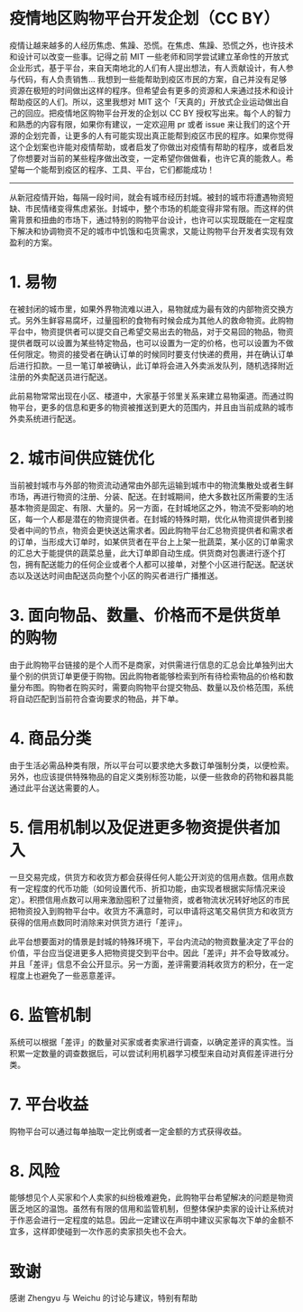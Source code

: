 # 疫情地区购物平台开发企划（CC BY）

疫情让越来越多的人经历焦虑、焦躁、恐慌。在焦虑、焦躁、恐慌之外，也许技术和设计可以改变一些事。记得之前 MIT 一些老师和同学尝试建立革命性的开放式企业形式，基于平台，来自天南地北的人们有人提出想法，有人贡献设计，有人参与代码，有人负责销售… 我想到一些能帮助到疫区市民的方案，自己并没有足够资源在极短的时间做出这样的程序。但希望会有更多的资源和人来通过技术和设计帮助疫区的人们。所以，这里我想对 MIT 这个「天真的」开放式企业运动做出自己的回应。把疫情地区购物平台开发的企划以 CC BY 授权写出来。每个人的智力和熟悉的内容有限，如果你有建议，一定欢迎用 pr 或者 issue 来让我们的这个开源的企划完善，让更多的人有可能实现出真正能帮到疫区市民的程序。如果你觉得这个企划案也许能对疫情帮助，或者启发了你做出对疫情有帮助的程序，或者启发了你想要对当前的某些程序做出改变，一定希望你做做看，也许它真的能救人。希望每一个能帮到疫区的程序、工具、平台，它们都能成功！

---

从新冠疫情开始，每隔一段时间，就会有城市经历封城。被封的城市将遭遇物资短缺、市民情绪变得焦虑紧张。封城中，整个市场的机能变得非常有限。而这样的供需背景和扭曲的市场下，通过特别的购物平台设计，也许可以实现既能在一定程度下解决和协调物资不足的城市中饥饿和屯货需求，又能让购物平台开发者实现有效盈利的方案。

# 1. 易物

在被封闭的城市里，如果外界物流难以进入，易物就成为最有效的内部物资交换方式。另外生鲜容易腐坏，过量囤积的食物有时候会成为其他人的救命物资。此购物平台中，物资提供者可以提交自己希望交易出去的物品，对于交易回的物品，物资提供者既可以设置为某些特定物品，也可以设置为一定的价格，也可以设置为不做任何限定。物资的接受者在确认订单的时候同时要支付快递的费用，并在确认订单后进行扣款。一旦一笔订单被确认，此订单将会进入外卖派发队列，随机选择附近注册的外卖配送员进行配送。

此前易物常常出现在小区、楼道中，大家基于邻里关系来建立易物渠道。而通过购物平台，更多的信息和更多的物资被推送到更大的范围内，并且由当前成熟的城市外卖系统进行配送。

# 2. 城市间供应链优化

当前被封城市与外部的物资流动通常由外部先运输到城市中的物流集散处或者生鲜市场，再进行物资的注册、分装、配送。在封城期间，绝大多数社区所需要的生活基本物资是固定、有限、大量的。另一方面，在封城地区之外，物流不受影响的地区，每一个人都是潜在的物资提供者。在封城的特殊时期，优化从物资提供者到接受者中间的节点，物资会更快送达需求者。因此购物平台汇总物资提供者和需求者的订单，当形成大订单时，如某供货者在平台上上架一批蔬菜，某小区的订单需求的汇总大于能提供的蔬菜总量，此大订单即自动生成。供货商对包裹进行逐个打包，拥有配送能力的任何企业或者个人都可以接单，对整个小区进行配送。配送状态以及送达时间由配送员向整个小区的购买者进行广播推送。

# 3. 面向物品、数量、价格而不是供货单的购物

由于此购物平台链接的是个人而不是商家，对供需进行信息的汇总会比单独列出大量个别的供货订单更便于购物。因此购物者能够检索到所有待检索物品的价格和数量分布图。购物者在购买时，需要向购物平台提交物品、数量以及价格范围，系统将自动匹配到当前符合查询要求的物品，并下单。

# 4. 商品分类

由于生活必需品种类有限，所以平台可以要求绝大多数订单强制分类，以便检索。另外，也应该提供特殊物品的自定义类别标签功能，以便一些救命的药物和器具能通过此平台送达需要的人。

# 5. 信用机制以及促进更多物资提供者加入

一旦交易完成，供货方和收货方都会获得任何人能公开浏览的信用点数。信用点数有一定程度的代币功能（如何设置代币、折扣功能，由实现者根据实际情况来设定）。积攒信用点数可以用来激励囤积了过量物资，或者物流状况转好地区的市民把物资投入到购物平台中。收货方不满意时，可以申请将这笔交易供货方和收货方获得的信用点数同时消除来对供货方进行「差评」。

此平台想要面对的情景是封城的特殊环境下，平台内流动的物资数量决定了平台的价值，平台应当促进更多人把物资提交到平台中。因此「差评」并不会导致减分。并且「差评」信息不会公开显示。另一方面，差评需要消耗收货方的积分，在一定程度上也避免了一些恶意差评。

# 6. 监管机制

系统可以根据「差评」的数量对买家或者卖家进行调查，以确定差评的真实性。当积累一定数量的调查数据后，可以尝试利用机器学习模型来自动对真假差评进行分类。

# 7. 平台收益

购物平台可以通过每单抽取一定比例或者一定金额的方式获得收益。

# 8. 风险

能够想见个人买家和个人卖家的纠纷极难避免，此购物平台希望解决的问题是物资匮乏地区的温饱。虽然有有限的信用和监管机制，但整体保护卖家的设计让系统对于作恶会进行一定程度的姑息。因此一定建议在声明中建议买家每次下单的金额不宜多，这样即使碰到一次作恶的卖家损失也不会大。

# 致谢

感谢 Zhengyu 与 Weichu 的讨论与建议，特别有帮助
